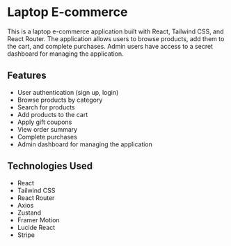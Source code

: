 # Laptop E-commerce

This is a laptop e-commerce application built with React, Tailwind CSS, and React Router. The application allows users to browse products, add them to the cart, and complete purchases. Admin users have access to a secret dashboard for managing the application.

## Features

- User authentication (sign up, login)
- Browse products by category
- Search for products
- Add products to the cart
- Apply gift coupons
- View order summary
- Complete purchases
- Admin dashboard for managing the application

## Technologies Used

- React
- Tailwind CSS
- React Router
- Axios
- Zustand
- Framer Motion
- Lucide React
- Stripe

